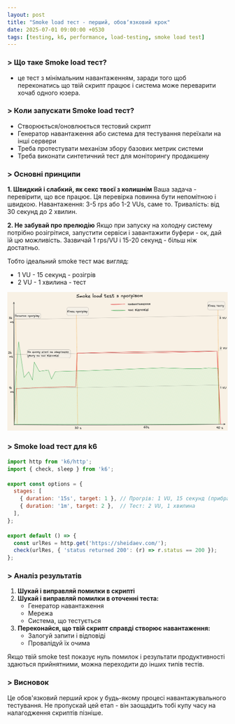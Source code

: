 ```yaml
---
layout: post
title: "Smoke load тест - перший, обовʼязковий крок"
date: 2025-07-01 09:00:00 +0530
tags: [testing, k6, performance, load-testing, smoke load test]
---
```


### > Що таке Smoke load тест?

- це тест з мінімальним навантаженням, заради того щоб переконатись що твій скрипт працює і система може переварити хочаб одного юзера.

### > Коли запускати Smoke load тест?

- Створюється/оновлюється тестовий скрипт
- Генератор навантаження або система для тестування переїхали на інші сервери
- Треба протестувати механізм збору базових метрик системи
- Треба виконати синтетичний тест для моніторингу продакшену

### > Основні принципи

**1. Швидкий і слабкий, як секс твоєї з колишнім**
Ваша задача - перевірити, що все працює. Ця перевірка повинна бути непомітною і швидкою.
Навантаження: 3-5 rps або 1-2 VUs, саме то.
Тривалість: від 30 секунд до 2 хвилин.

**2. Не забувай про прелюдію**
Якщо при запуску на холодну систему потрібно розігрітися, запустити сервіси і завантажити буфери - ок, дай їй цю можливість.
Зазвичай 1 rps/VU і 15-20 секунд - більш ніж достатньо.

Тобто ідеальний smoke тест має вигляд:
- 1 VU - 15 секунд - розігрів
- 2 VU - 1 хвилина - тест

<div style="text-align: center;">
    <img src="/assets/images/smoke-load-test/smoke-load-test.png" alt="Smoke load test">
</div>

### > Smoke load тест для k6

```javascript
import http from 'k6/http';
import { check, sleep } from 'k6';

export const options = {
  stages: [
    { duration: '15s', target: 1 }, // Прогрів: 1 VU, 15 секунд (прибрати, якщо прогрів не потрібен)
    { duration: '1m', target: 2 },  // Тест: 2 VU, 1 хвилина
  ],
};

export default () => {
  const urlRes = http.get('https://sheidaev.com/');
  check(urlRes, { 'status returned 200': (r) => r.status == 200 });
};
```

### > Аналіз результатів

1. **Шукай і виправляй помилки в скрипті**
2. **Шукай і виправляй помилки в оточенні теста:**
   - Генератор навантаження
   - Мережа
   - Система, що тестується
3. **Переконайся, що твій скрипт справді створює навантаження:**
   - Залогуй запити і відповіді
   - Провалідуй їх очима

Якщо твій smoke test показує нуль помилок і результати продуктивності здаються прийнятними, можна переходити до інших типів тестів.

### > Висновок

Це обов'язковий перший крок у будь-якому процесі навантажувального тестування.
Не пропускай цей етап - він заощадить тобі купу часу на налагодження скриптів пізніше.
